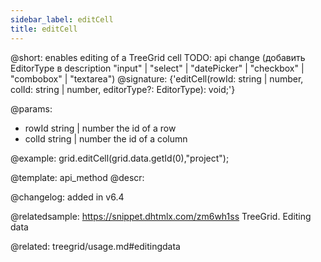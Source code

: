 ```yaml
---
sidebar_label: editCell
title: editCell
---          
```


@short: enables editing of a TreeGrid cell
TODO: api change (добавить EditorType в description "input" | "select" | "datePicker" | "checkbox" | "combobox" | "textarea")
@signature: {'editCell(rowId: string | number, colId: string | number, editorType?: EditorType): void;'}

@params:
- rowId 		string | number				the id of a row
- colId 		string | number 			the id of a column

@example:
grid.editCell(grid.data.getId(0),"project");

@template: api_method
@descr:

@changelog:
added in v6.4

@relatedsample:
https://snippet.dhtmlx.com/zm6wh1ss	TreeGrid. Editing data

@related: treegrid/usage.md#editingdata
